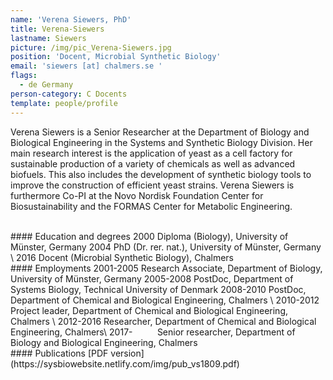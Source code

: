 ```yaml
---
name: 'Verena Siewers, PhD'
title: Verena-Siewers
lastname: Siewers
picture: /img/pic_Verena-Siewers.jpg
position: 'Docent, Microbial Synthetic Biology'
email: 'siewers [at] chalmers.se '
flags:
  - de Germany
person-category: C Docents
template: people/profile
---
```

Verena Siewers is a Senior Researcher at the Department of Biology and Biological Engineering in the Systems and Synthetic Biology Division. Her main research interest is the application of yeast as a cell factory for sustainable production of a variety of chemicals as well as advanced biofuels. This also includes the development of synthetic biology tools to improve the construction of efficient yeast strains. Verena Siewers is furthermore Co-PI at the Novo Nordisk Foundation Center for Biosustainability and the FORMAS Center for Metabolic Engineering.

<br/>
#### Education and degrees
2000 	Diploma (Biology), University of Münster, Germany  
2004 	PhD (Dr. rer. nat.), University of Münster, Germany  \
2016 	Docent (Microbial Synthetic Biology), Chalmers  

<br/>
#### Employments
2001-2005 	Research Associate, Department of Biology, University of Münster, Germany  
2005-2008 	PostDoc, Department of Systems Biology, Technical University of Denmark  
2008-2010 	PostDoc, Department of Chemical and Biological Engineering, Chalmers  \
2010-2012 	Project leader, Department of Chemical and Biological Engineering, Chalmers \
2012-2016 	Researcher, Department of Chemical and Biological Engineering, Chalmers\
2017- &nbsp; &nbsp; &nbsp; &nbsp; &nbsp;Senior researcher, Department of Biology and Biological Engineering, Chalmers  

<br/>
#### Publications
[PDF version](https://sysbiowebsite.netlify.com/img/pub_vs1809.pdf)
